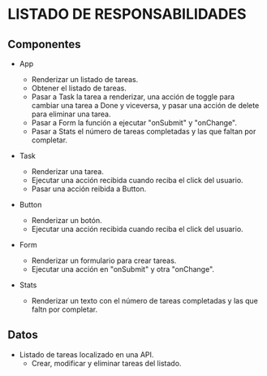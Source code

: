 # LISTADO DE RESPONSABILIDADES

## Componentes

- App

  - Renderizar un listado de tareas.
  - Obtener el listado de tareas.
  - Pasar a Task la tarea a renderizar, una acción de toggle para cambiar una tarea a Done y viceversa, y pasar una acción de delete para eliminar una tarea.
  - Pasar a Form la función a ejecutar "onSubmit" y "onChange".
  - Pasar a Stats el número de tareas completadas y las que faltan por completar.

- Task

  - Renderizar una tarea.
  - Ejecutar una acción recibida cuando reciba el click del usuario.
  - Pasar una acción reibida a Button.

- Button

  - Renderizar un botón.
  - Ejecutar una acción recibida cuando reciba el click del usuario.

- Form

  - Renderizar un formulario para crear tareas.
  - Ejecutar una acción en "onSubmit" y otra "onChange".

- Stats
  - Renderizar un texto con el número de tareas completadas y las que faltn por completar.

## Datos

- Listado de tareas localizado en una API.
  - Crear, modificar y eliminar tareas del listado.
